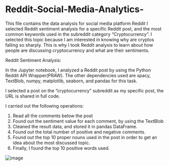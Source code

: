 # Reddit-Social-Media-Analytics-
This file contains the data analysis for social media platform Reddit
I selected Reddit sentiment analysis for a specific Reddit post, and the most common keywords used in the subreddit category “Cryptocurrency”. I selected this topic because I am interested in knowing why are cryptos falling so sharply. This is why I took Reddit analysis to learn about how people are discussing cryptocurrency and what are their sentiments.

Reddit Sentiment Analysis:


In the Jupyter notebook, I analyzed a Reddit post by using the Python Reddit API Wrapper(PRAW). The other dependencies used are spacy, TextBlob, numpy, matplotlib, seaborn, and pandas for this task.

I selected a post on the “cryptocurrency” subreddit as my specific post, the URL is shared in full code.

I carried out the following operations:


1.	Read all the comments below the post
2.	Found out the sentiment value for each comment, by using the TextBlob
3.	Cleaned the result data, and stored it in pandas DataFrame.
4.	Found out the total number of positive and negative comments.
5.	Found out the top 10 proper nouns used in the post in order to get an idea about the most discussed topic.
6.	Finally, I found the top 10 positive words used.

![image](https://user-images.githubusercontent.com/106626918/182267015-e24eeb81-39f1-4a8c-84ef-34b771b0a511.png)
